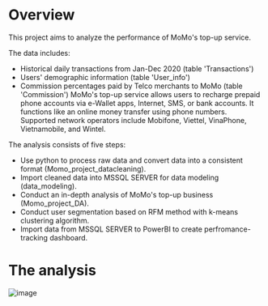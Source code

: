 # Overview
This project aims to analyze the performance of MoMo's top-up service.

The data includes:

- Historical daily transactions from Jan-Dec 2020 (table 'Transactions')
- Users' demographic information (table 'User_info')
- Commission percentages paid by Telco merchants to MoMo (table 'Commission')
MoMo's top-up service allows users to recharge prepaid phone accounts via e-Wallet apps, Internet, SMS, or bank accounts. It functions like an online money transfer using phone numbers. Supported network operators include Mobifone, Viettel, VinaPhone, Vietnamobile, and Wintel.

The analysis consists of five steps:

- Use python to process raw data and convert data into a consistent format (Momo_project_datacleaning).
- Import cleaned data into MSSQL SERVER for data modeling (data_modeling).
- Conduct an in-depth analysis of MoMo's top-up business (Momo_project_DA).
- Conduct user segmentation based on RFM method with k-means clustering algorithm.
- Import data from MSSQL SERVER to PowerBI to create perfromance-tracking dashboard.
# The analysis
![image](https://github.com/QuangThienLamData/MoMo_Project/assets/138430723/6b1d3c7f-94a5-42ad-b99b-0b56a2f030e0)

